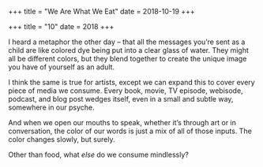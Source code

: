 +++
title = "We Are What We Eat"
date = 2018-10-19
+++

+++
title = "10"
date = 2018
+++

I heard a metaphor the other day &#8211; that all the messages you’re sent as a child are like colored dye being put into a clear glass of water. They might all be different colors, but they blend together to create the unique image you have of yourself as an adult.

I think the same is true for artists, except we can expand this to cover every piece of media we consume. Every book, movie, TV episode, webisode, podcast, and blog post wedges itself, even in a small and subtle way, somewhere in our psyche.

And when we open our mouths to speak, whether it’s through art or in conversation, the color of our words is just a mix of all of those inputs. The color changes slowly, but surely.

Other than food, what _else_ do we consume mindlessly?